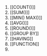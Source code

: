 1. [[COUNT()]]
2. [[SUM()]] 
3. [[MIN() MAX()]]
4. [[AVG()]] 
5. [[ROUND()]]
6. [[GROUP BY]] 
7. [[HAVING]]
8. [[FUNCTION]]
9. 